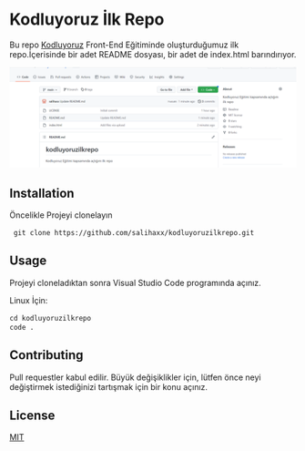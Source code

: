 
# Kodluyoruz İlk Repo

Bu repo [Kodluyoruz](https://kodluyoruz.org/) Front-End Eğitiminde oluşturduğumuz ilk repo.İçerisinde bir adet README dosyası, bir adet de index.html barındırıyor.

![resim](kdlyrz.png)

## Installation
Öncelikle Projeyi clonelayın
```
 git clone https://github.com/salihaxx/kodluyoruzilkrepo.git
```
## Usage
Projeyi cloneladıktan sonra Visual Studio Code programında açınız.

 Linux İçin:
```
cd kodluyoruzilkrepo
code .
```
## Contributing
Pull requestler kabul edilir. Büyük değişiklikler için, lütfen önce neyi değiştirmek istediğinizi tartışmak için bir konu açınız.

## License
[MIT](https://choosealicense.com/licenses/mit/)
